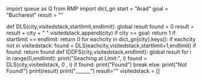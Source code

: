 import queue as Q
from RMP import dict_gn
start = "Arad"
goal = "Bucharest"
result = ""

def DLS(city,visitedstack,startlimit,endlimit):
 global result
 found = 0
 result = result + city + " "
 visitedstack.append(city)
 if city == goal:
  return 1
 if startlimit == endlimit:
  return 0
 for eachcity in dict_gn[city].keys():
   if eachcity not in visitedstack:
      found = DLS(eachcity,visitedstack,startlimit+1,endlimit)
   if found:
       return found
def IDDFS(city,visitedstack,endlimit): 
 global result
 for i in range(0,endlimit): 
   print("Seaching at Limit:", i)
   found = DLS(city,visitedstack, 0 , i)
   if found:
    print("Found")
    break
  else:
   print("Not Found!")
   print(result)
   print("______")
   result=""
   visitedstack = [] 
